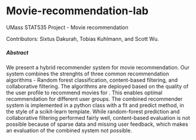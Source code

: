 # Movie-recommendation-lab
UMass STAT535 Project - Movie recommendation

Contributors: Sixtus Dakurah, Tobias Kuhlmann, and Scott Wu.

##### Abstract
We present a hybrid recommender system for movie recommendation. Our system combines the strenghts of three common recommendation algorithms - Random forest classification, content-based filtering, and collaborative filtering. The algorithms are deployed based on the quality of the user profile to recommend movies for . This enables optimal recommendation for different user groups. The combined recommender system is implemented in a python class with a fit and predict method, in the style of a scikit-learn template. While random-forest prediction and collaborative filtering performed fairly well, content-based evaluation is not possible because of sparse data and missing user feedback, which makes an evaluation of the combined system not possible.

